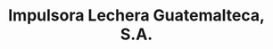 ---
title: "Impulsora Lechera Guatemalteca, S.A."
url: /ciudad-de-guatemala/impulsora-lechera-guatemalteca-s-a/
shop: Allgemein
---